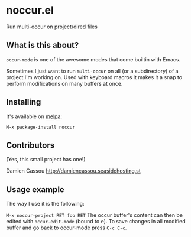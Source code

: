 noccur.el
=========

Run multi-occur on project/dired files

## What is this about?

`occur-mode` is one of the awesome modes that come builtin with Emacs.

Sometimes I just want to run `multi-occur` on all (or a subdirectory) of a project I'm working on. 
Used with keyboard macros it makes it a snap to perform modifications on many buffers at once.

## Installing

It's available on [melpa](http://melpa.milkbox.net/):

    M-x package-install noccur

## Contributors

(Yes, this small project has one!)

Damien Cassou http://damiencassou.seasidehosting.st

## Usage example

The way I use it is the following:

`M-x noccur-project RET foo RET` The occur buffer's content can then be edited with `occur-edit-mode` (bound to e). 
To save changes in all modified buffer and go back to occur-mode press `C-c C-c`.
